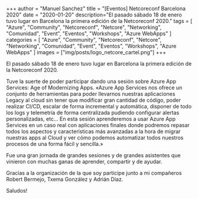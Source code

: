 +++
author = "Manuel Sanchez"
title = "[Eventos] Netcoreconf Barcelona 2020"
date = "2020-01-20"
description="El pasado sábado 18 de enero tuvo lugar en Barcelona la primera edición de la Netcoreconf 2020."
tags = [
    "Azure", "Community", "Netcoreconf", "Netcore", "Networking", "Comunidad", "Event", "Eventos", "Workshops", "Azure WebApps"
]
categories = [
    "Azure", "Community", "Netcoreconf", "Netcore", "Networking", "Comunidad", "Event", "Eventos", "Workshops", "Azure WebApps"
]
images  = ["img/posts/logo_netcore_cartel.png"]
+++

El pasado sábado 18 de enero tuvo lugar en Barcelona la primera edición de la Netcoreconf 2020.

Tuve la suerte de poder participar dando una sesión sobre Azure App Services: Age of Modernizing Apps. «Azure App Services nos ofrece un conjunto de herramientas para poder llevarnos nuestras aplicaciones Legacy al cloud sin tener que modificar gran cantidad de código, poder realizar CI/CD, escalar de forma incremental y automática, disponer de todo los logs y telemetría de forma centralizada pudiendo configurar alertas personalizadas, etc… En esta sesión aprenderemos a usar Azure App Services en un caso real con aplicaciones finales donde podremos repasar todos los aspectos y características más avanzadas a la hora de migrar nuestras apps al Cloud y ver cómo podemos automatizar todos nuestros procesos de una forma fácil y sencilla.»

Fue una gran jornada de grandes sesiones y de grandes asistentes que vinieron con muchas ganas de aprender, compartir y de ayudar.

Gracias a la organización de la que soy participe junto a mi compañeros Robert Bermejo, Txema González y Adrián Díaz.

Saludos!